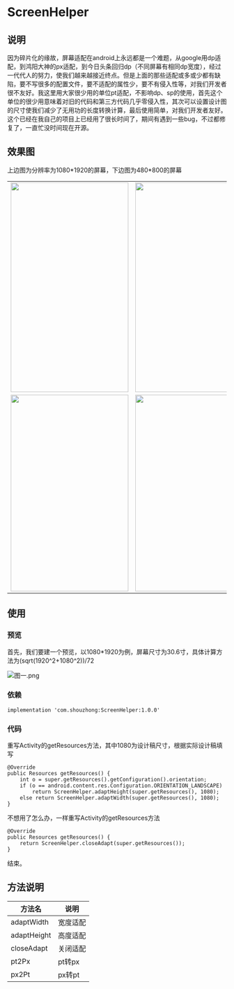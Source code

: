 # ScreenHelper
## 说明
因为碎片化的缘故，屏幕适配在android上永远都是一个难题，从google用dp适配，到鸿阳大神的px适配，到今日头条回归dp（不同屏幕有相同dp宽度），经过一代代人的努力，使我们越来越接近终点。但是上面的那些适配或多或少都有缺陷，要不写很多的配置文件，要不适配的属性少，要不有侵入性等，对我们开发者很不友好。我这里用大家很少用的单位pt适配，不影响dp、sp的使用，首先这个单位的很少用意味着对旧的代码和第三方代码几乎零侵入性，其次可以设置设计图的尺寸使我们减少了无用功的长度转换计算，最后使用简单，对我们开发者友好。这个已经在我自己的项目上已经用了很长时间了，期间有遇到一些bug，不过都修复了，一直忙没时间现在开源。
## 效果图

<table>
    <tr>
        <td><img width="270" height="480" src="https://github.com/shouzhong/ScreenHelper/blob/master/Screenshots/1080_1920_3.jpg"/></td>
        <td><img width="270" height="480" src="https://github.com/shouzhong/ScreenHelper/blob/master/Screenshots/1080_1920_4.jpg"/></td>
        <td><img width="270" height="480" src="https://github.com/shouzhong/ScreenHelper/blob/master/Screenshots/1080_1920_5.jpg"/></td>
    </tr>
    <tr>
        <td><img width="270" height="450" src="https://github.com/shouzhong/ScreenHelper/blob/master/Screenshots/480_800_3.png"/></td>
        <td><img width="270" height="450" src="https://github.com/shouzhong/ScreenHelper/blob/master/Screenshots/480_800_4.png"/></td>
        <td><img width="270" height="450" src="https://github.com/shouzhong/ScreenHelper/blob/master/Screenshots/480_800_5.png"/></td>
    </tr>
    上边图为分辨率为1080*1920的屏幕，下边图为480*800的屏幕
</table>

## 使用
### 预览
首先，我们要建一个预览，以1080*1920为例，屏幕尺寸为30.6寸，具体计算方法为(sqrt(1920^2+1080^2))/72

![图一.png](https://github.com/shouzhong/ScreenHelper/blob/master/Screenshots/1.png)

### 依赖
```
implementation 'com.shouzhong:ScreenHelper:1.0.0'
```
### 代码
重写Activity的getResources方法，其中1080为设计稿尺寸，根据实际设计稿填写
```
@Override
public Resources getResources() {
    int o = super.getResources().getConfiguration().orientation;
    if (o == android.content.res.Configuration.ORIENTATION_LANDSCAPE)
        return ScreenHelper.adaptHeight(super.getResources(), 1080);
    else return ScreenHelper.adaptWidth(super.getResources(), 1080);
}
```
不想用了怎么办，一样重写Activity的getResources方法
```
@Override
public Resources getResources() {
    return ScreenHelper.closeAdapt(super.getResources());
}
```
结束。
## 方法说明
方法名 | 说明
------------ | -------------
adaptWidth | 宽度适配
adaptHeight | 高度适配
closeAdapt | 关闭适配
pt2Px | pt转px
px2Pt | px转pt
